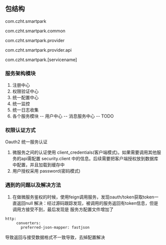 ## 包结构
com.czht.smartpark

com.czht.smartpark.common

com.czht.smartpark.provider

com.czht.smartpark.provider.api

com.czht.smartpark.[servicename]

### 服务架构模块
1. 注册中心
2. 权限验证中心
3. 统一配置中心
4. 统一监控
5. 统一日志收集
6. 各个服务模块
-- 用户中心
-- 消息服务中心
-- TODO


### 权限认证方式

Oauth2 统一服务认证

1. 微服务之间的认证使用 client_credentials(客户端模式)。如果需要调用其他服务的api需配置 security.client 中的信息。后续需要把客户端授权放到数据库中配置，并且加载到缓存中
2. 用户授权采用 password(密码模式)


### 遇到的问题以及解决方法

1. 在做微服务鉴权的时候，使用feign调用服务，发现oauth/token获取token一直返回null
 解决：经过源码跟踪发现，被调用的服务返回有token信息，但是调用方接受不到，最后发现是 服务方配置文件增加了

```
http:
     converters:
       preferred-json-mapper: fastjson
```
导致返回与接受数据格式不一致导致，去掉配置解决
